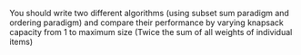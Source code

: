You  should  write  two  different  algorithms  (using  subset  sum
paradigm    and    ordering    paradigm)    and    compare    their
performance by varying knapsack capacity from
1 to maximum
size (Twice the sum of all weights of individual items)
